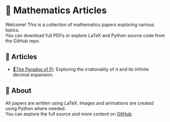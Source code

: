 # 📘 Mathematics Articles

Welcome! This is a collection of mathematics papers exploring various topics.  
You can download full PDFs or explore LaTeX and Python source code from the GitHub repo.

## 🔗 Articles

- 📄[The Paradox of Pi](The%20Paradox%20of%20Pi/The_Paradox_of_Pi.pdf): Exploring the irrationality of $\pi$ and its infinite decimal expansion.

## 🧠 About

All papers are written using LaTeX. Images and animations are created using Python where needed.  
You can explore the full source and more content on [GitHub](https://github.com/santavalleytea/Mathematics-Articles).
